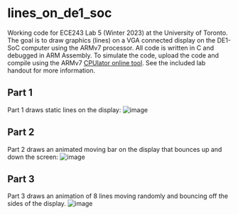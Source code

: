 # lines_on_de1_soc
Working code for ECE243 Lab 5 (Winter 2023) at the University of Toronto. The goal is to draw graphics (lines) on a VGA connected display on the DE1-SoC computer using the ARMv7 processor. All code is written in C and debugged in ARM Assembly. To simulate the code, upload the code and compile using the ARMv7 [CPUlator online tool](https://cpulator.01xz.net/?sys=arm-de1soc "CPUlator"). See the included lab handout for more information.

## Part 1
Part 1 draws static lines on the display:
![image](https://user-images.githubusercontent.com/105998663/221725972-53d43127-90b1-4e20-b909-8a4146086e56.png)

## Part 2
Part 2 draws an animated moving bar on the display that bounces up and down the screen:
![image](https://user-images.githubusercontent.com/105998663/221726478-92940dfd-1588-40d5-9976-563a5b21b308.png)

## Part 3
Part 3 draws an animation of 8 lines moving randomly and bouncing off the sides of the display.
![image](https://user-images.githubusercontent.com/105998663/221726552-3533a60e-4a42-4a79-992a-115fe8439dec.png)
